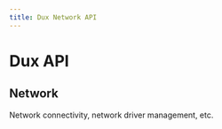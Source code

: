 ```yaml
---
title: Dux Network API
---
```


# Dux API #

## Network ##

Network connectivity, network driver management, etc.
